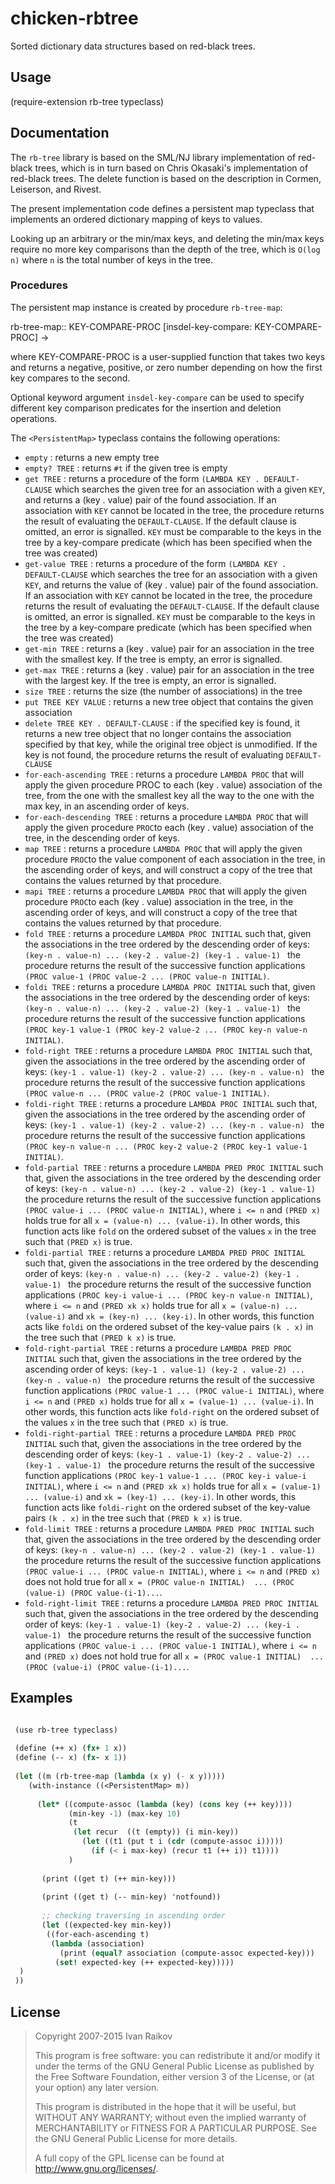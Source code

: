 # chicken-rbtree

Sorted dictionary data structures based on red-black trees.

## Usage

(require-extension rb-tree typeclass)

## Documentation

The `rb-tree` library is based on the SML/NJ library implementation
of red-black trees, which is in turn based on Chris Okasaki's
implementation of red-black trees.  The delete function is based on
the description in Cormen, Leiserson, and Rivest.

The present implementation code defines a persistent map typeclass
that implements an ordered dictionary mapping of keys to values.

Looking up an arbitrary or the min/max keys, and deleting the min/max
keys require no more key comparisons than the depth of the tree, which
is `O(log n)` where `n` is the total number of keys in the tree.

### Procedures

The persistent map instance is created by procedure `rb-tree-map`:

<procedure>rb-tree-map:: KEY-COMPARE-PROC [insdel-key-compare: KEY-COMPARE-PROC]  -> <PersistentMap></procedure>

where KEY-COMPARE-PROC is a user-supplied function that takes two keys
and returns a negative, positive, or zero number depending on how the
first key compares to the second.

Optional keyword argument `insdel-key-compare` can be used to
specify different key comparison predicates for the insertion and
deletion operations.

The `<PersistentMap>` typeclass contains the following operations:

* `empty` : returns a new empty tree
* `empty? TREE` : returns `#t` if the given tree is empty
* `get TREE` : returns a procedure of the form `(LAMBDA KEY . DEFAULT-CLAUSE` which searches the given tree for an association with a given `KEY`, and returns a (key . value) pair of the found association. If an association with `KEY` cannot be located in the  tree, the procedure returns the result of evaluating the `DEFAULT-CLAUSE`. If the default clause is omitted, an error is signalled. `KEY` must be comparable to the keys in the  tree by a key-compare predicate (which has been specified when the  tree was created)
* `get-value TREE` : returns a procedure of the form `(LAMBDA KEY . DEFAULT-CLAUSE` which searches the tree for an association with a given `KEY`, and returns the value of (key . value) pair of the found association. If an association with `KEY` cannot be located in the  tree, the procedure returns the result of evaluating the `DEFAULT-CLAUSE`. If the default clause is omitted, an error is signalled. `KEY` must be comparable to the keys in the  tree by a key-compare predicate (which has been specified when the  tree was created)
* `get-min TREE` : returns a (key . value) pair for an association in the tree with the smallest key. If the  tree is empty, an error is signalled.
* `get-max TREE` : returns a (key . value) pair for an association in the tree with the largest key. If the tree is empty, an error is signalled.
* `size TREE` : returns the size (the number of associations) in the tree
* `put TREE KEY VALUE` : returns a new  tree object that contains the given association
* `delete TREE KEY . DEFAULT-CLAUSE` : if the specified key is found, it returns a new tree object that no longer contains the association specified by that key, while the original tree object is unmodified. If the key is not found, the procedure returns the result of evaluating `DEFAULT-CLAUSE`
* `for-each-ascending TREE` : returns a procedure `LAMBDA PROC` that will apply the given procedure PROC to each (key . value) association of the tree, from the one with the smallest key all the way to the one with the max key, in an ascending order of keys. 
* `for-each-descending TREE` : returns a procedure `LAMBDA PROC` that will apply the given procedure `PROC`to each (key . value) association of the tree, in the descending order of keys. 
* `map TREE` : returns a procedure `LAMBDA PROC` that will apply the given procedure `PROC`to the value component of each association in the  tree, in the ascending order of keys, and will construct a copy of the tree that contains the values returned by that procedure.
* `mapi TREE` : returns a procedure `LAMBDA PROC` that will apply the given procedure `PROC`to each (key . value) association in the  tree, in the ascending order of keys, and will construct a copy of the tree that contains the values returned by that procedure.
* `fold TREE` : returns a procedure `LAMBDA PROC INITIAL` such that, given the associations in the tree ordered by the descending order of keys: `(key-n . value-n) ... (key-2 . value-2) (key-1 . value-1) ` the procedure returns the result of the successive function applications `(PROC value-1 (PROC value-2 ... (PROC value-n INITIAL)`. 
* `foldi TREE` : returns a procedure `LAMBDA PROC INITIAL` such that, given the associations in the tree ordered by the descending order of keys: `(key-n . value-n) ... (key-2 . value-2) (key-1 . value-1) ` the procedure returns the result of the successive function applications `(PROC key-1 value-1 (PROC key-2 value-2 ... (PROC key-n value-n INITIAL)`. 
* `fold-right TREE` : returns a procedure `LAMBDA PROC INITIAL` such that, given the associations in the tree ordered by the ascending order of keys: `(key-1 . value-1) (key-2 . value-2) ... (key-n . value-n) ` the procedure returns the result of the successive function applications `(PROC value-n ... (PROC value-2 (PROC value-1 INITIAL)`. 
* `foldi-right TREE` : returns a procedure `LAMBDA PROC INITIAL` such that, given the associations in the tree ordered by the ascending order of keys: `(key-1 . value-1) (key-2 . value-2) ... (key-n . value-n) ` the procedure returns the result of the successive function applications `(PROC key-n value-n ... (PROC key-2 value-2 (PROC key-1 value-1 INITIAL)`. 
* `fold-partial TREE` : returns a procedure `LAMBDA PRED PROC INITIAL` such that, given the associations in the tree ordered by the descending order of keys: `(key-n . value-n) ... (key-2 . value-2) (key-1 . value-1) ` the procedure returns the result of the successive function applications `(PROC value-i ... (PROC value-n INITIAL)`, where `i <= n` and `(PRED x)` holds true for all `x = (value-n) ... (value-i)`. In other words, this function acts like `fold` on the ordered subset of the values `x` in the tree such that `(PRED x)` is true. 
* `foldi-partial TREE` : returns a procedure `LAMBDA PRED PROC INITIAL` such that, given the associations in the tree ordered by the descending order of keys: `(key-n . value-n) ... (key-2 . value-2) (key-1 . value-1) ` the procedure returns the result of the successive function applications `(PROC key-i value-i ... (PROC key-n value-n INITIAL)`, where `i <= n` and `(PRED xk x)` holds true for all `x = (value-n) ... (value-i)` and `xk = (key-n) ... (key-i)`. In other words, this function acts like `foldi` on the ordered subset of the key-value pairs `(k . x)` in the tree such that `(PRED k x)` is true. 
* `fold-right-partial TREE` : returns a procedure `LAMBDA PRED PROC INITIAL` such that, given the associations in the tree ordered by the ascending order of keys: `(key-1 . value-1) (key-2 . value-2) ... (key-n . value-n) ` the procedure returns the result of the successive function applications `(PROC value-1 ... (PROC value-i INITIAL)`, where `i <= n` and `(PRED x)` holds true for all `x = (value-1) ... (value-i)`. In other words, this function acts like `fold-right` on the ordered subset of the values `x` in the tree such that `(PRED x)` is true. 
* `foldi-right-partial TREE` : returns a procedure `LAMBDA PRED PROC INITIAL` such that, given the associations in the tree ordered by the descending order of keys: `(key-1 . value-1) (key-2 . value-2) ... (key-1 . value-1) ` the procedure returns the result of the successive function applications `(PROC key-1 value-1 ... (PROC key-i value-i INITIAL)`, where `i <= n` and `(PRED xk x)` holds true for all `x = (value-1) ... (value-i)` and `xk = (key-1) ... (key-i)`. In other words, this function acts like `foldi-right` on the ordered subset of the key-value pairs `(k . x)` in the tree such that `(PRED k x)` is true. 
* `fold-limit TREE` : returns a procedure `LAMBDA PRED PROC INITIAL` such that, given the associations in the tree ordered by the descending order of keys: `(key-n . value-n) ... (key-2 . value-2) (key-1 . value-1) ` the procedure returns the result of the successive function applications `(PROC value-i ... (PROC value-n INITIAL)`, where `i <= n` and `(PRED x)` does not hold true for all `x = (PROC value-n INITIAL)  ... (PROC (value-i) (PROC value-(i-1)...`. 
* `fold-right-limit TREE` : returns a procedure `LAMBDA PRED PROC INITIAL` such that, given the associations in the tree ordered by the descending order of keys: `(key-1 . value-1) (key-2 . value-2) ... (key-i . value-1) ` the procedure returns the result of the successive function applications `(PROC value-i ... (PROC value-1 INITIAL)`, where `i <= n` and `(PRED x)` does not hold true for all `x = (PROC value-1 INITIAL)  ... (PROC (value-i) (PROC value-(i-1)...`. 


## Examples

```scheme

 (use rb-tree typeclass)
 
 (define (++ x) (fx+ 1 x))
 (define (-- x) (fx- x 1))
 
 (let ((m (rb-tree-map (lambda (x y) (- x y)))))
    (with-instance ((<PersistentMap> m))
      
      (let* ((compute-assoc (lambda (key) (cons key (++ key))))
             (min-key -1) (max-key 10)
             (t 
              (let recur  ((t (empty)) (i min-key))
                (let ((t1 (put t i (cdr (compute-assoc i)))))
                  (if (< i max-key) (recur t1 (++ i)) t1))))
             )
            
       (print ((get t) (++ min-key)))
 
       (print ((get t) (-- min-key) 'notfound))
 
       ;; checking traversing in ascending order
       (let ((expected-key min-key))
        ((for-each-ascending t)
         (lambda (association)
           (print (equal? association (compute-assoc expected-key)))
          (set! expected-key (++ expected-key)))))
  )
 ))
```

## License

>
> Copyright 2007-2015 Ivan Raikov
> 
>  This program is free software: you can redistribute it and/or modify
>  it under the terms of the GNU General Public License as published by
>  the Free Software Foundation, either version 3 of the License, or (at
>  your option) any later version.
>  
>  This program is distributed in the hope that it will be useful, but
>  WITHOUT ANY WARRANTY; without even the implied warranty of
>  MERCHANTABILITY or FITNESS FOR A PARTICULAR PURPOSE.  See the GNU
>  General Public License for more details.
> 
>  A full copy of the GPL license can be found at
>  <http://www.gnu.org/licenses/>.

